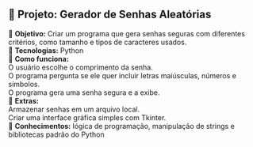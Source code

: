 ## **📌 Projeto: Gerador de Senhas Aleatórias**  
🎯 **Objetivo:** 
Criar um programa que gera senhas seguras com diferentes critérios, como tamanho e tipos de caracteres usados.  
🔧 **Tecnologias:** 
Python  
📌 **Como funciona:**  
O usuário escolhe o comprimento da senha.  
O programa pergunta se ele quer incluir letras maiúsculas, números e símbolos.  
O programa gera uma senha segura e a exibe.  
🚀 **Extras:**  
Armazenar senhas em um arquivo local.  
Criar uma interface gráfica simples com Tkinter.  
📌 **Conhecimentos:**
lógica de programação, manipulação de strings e bibliotecas padrão do Python